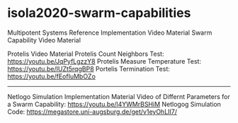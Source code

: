 # isola2020-swarm-capabilities

Multipotent Systems Reference Implementation Video Material
Swarm Capability Video Material


Protelis Video Material
Protelis Count Neighbors Test: https://youtu.be/JqPyfLgzzY8
Protelis Measure Temperature Test: https://youtu.be/IUZt5rqgBP8
Portelis Termination Test: https://youtu.be/fEofIuMbOZo



------------
Netlogo Simulation Implementation Material
Video of Differnt Parameters for a Swarm Capability: https://youtu.be/l4YWMrBSHiM
Netlogog Simulation Code: https://megastore.uni-augsburg.de/get/v1eyOhLII7/
